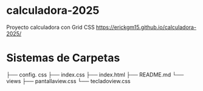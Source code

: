 # calculadora-2025

Proyecto calculadora con Grid CSS
https://erickgm15.github.io/calculadora-2025/ 

# Sistemas de Carpetas 

├── config. css
├── index.css
├── index.html
├── README.md
└── views
    ├── pantallaview.css
    └── tecladoview.css
